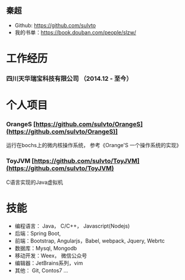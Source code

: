 ## 秦超
- Github: https://github.com/sulvto
- 我的书单：https://book.douban.com/people/slzw/

# 工作经历
### 四川天华瑞宝科技有限公司    （2014.12 - 至今）

# 个人项目 
### OrangeS [https://github.com/sulvto/OrangeS](https://github.com/sulvto/OrangeS)]
运行在bochs上的微内核操作系统， 参考《Orange'S 一个操作系统的实现》

### ToyJVM [https://github.com/sulvto/ToyJVM](https://github.com/sulvto/ToyJVM)
C语言实现的Java虚拟机

# 技能
- 编程语言： Java， C/C++， Javascript(Nodejs)
- 后端：Spring Boot,
- 前端：Bootstrap, Angularjs，Babel, webpack,  Jquery, Webrtc
- 数据库：Mysql, Mongodb
- 移动开发：Weex， 微信公众号
- 编辑器：JetBrains系列，vim
- 其他： Git, Contos7 ...
